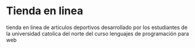 # Tienda en linea

tienda en linea de articulos deportivos desarrollado por los estudiantes de la universidad catolica del norte del curso lenguajes de programación para web
